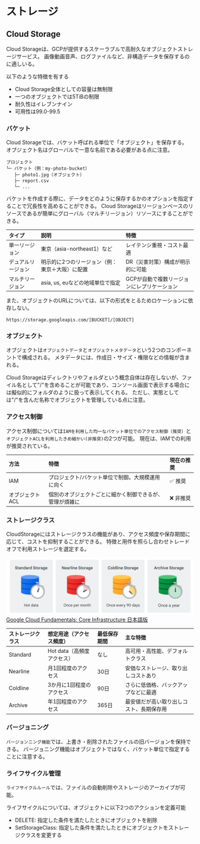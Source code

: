 # ストレージ
## Cloud Storage
Cloud Storageは、GCPが提供するスケーラブルで高耐久なオブジェクトストレージサービス。
画像動画音声、ログファイルなど、非構造データを保存するのに適しいる。

以下のような特徴を有する
- Cloud Storage全体としての容量は無制限
- 一つのオブジェクトでは5TiBの制限
- 耐久性はイレブンナイン
- 可用性は99.0-99.5

### バケット
Cloud Storageでは、バケット呼ばれる単位で「オブジェクト」を保存する。
オブジェクト名はグローバルで一意な名前である必要がある点に注意。
```
プロジェクト
└─ バケット（例：my-photo-bucket）
   ├─ photo1.jpg（オブジェクト）
   ├─ report.csv
   └─ ...
```

バケットを作成する際に、データをどのように保存するかのオプションを指定することで冗長性を高めることができる。
Cloud Storageはリージョンベースのリソースであるが簡単にグローバル（マルチリージョン）リソースにすることができる。

|タイプ|説明|特徴|
|:----|:----|:----|
|単一リージョン|東京（asia-northeast1）など|レイテンシ重視・コスト最適|
|デュアルリージョン|明示的に2つのリージョン（例：東京＋大阪）に配置|DR（災害対策）構成が明示的に可能|
|マルチリージョン|asia, us, euなどの地域単位で指定|GCPが自動で複数リージョンにレプリケーション|

また、オブジェクトのURLについては、以下の形式をとるためロケーションに依存しない。
```
https://storage.googleapis.com/[BUCKET]/[OBJECT]
```

### オブジェクト
オブジェクトは`オブジェクトデータ`と`オブジェクトメタデータ`という2つのコンポーネントで構成される。
メタデータには、作成日・サイズ・権限などの情報が含まれる。

Cloud Storageはディレクトリやフォルダという概念自体は存在しないが、ファイル名として"/"を含めることが可能であり、コンソール画面で表示する場合には擬似的にフォルダのように扱って表示してくれる。
ただし、実態としては"/"を含んだ名称でオブジェクトを管理している点に注意。

### アクセス制御
アクセス制御については`IAMを利用した均一なバケット単位でのアクセス制御（推奨）`と`オブジェクトACLを利用したきめ細かい(非推奨)`の2つが可能。
現在は、IAMでの利用が推奨されている。

|方法|特徴|現在の推奨|
|:----|:----|:----|
|IAM|プロジェクト/バケット単位で制御。大規模運用に向く|✅ 推奨|
|オブジェクトACL|個別のオブジェクトごとに細かく制御できるが、管理が煩雑に|❌ 非推奨|


### ストレージクラス
CloudStorageにはストレージクラスの機能があり、アクセス頻度や保存期間に応じて、コストを抑制することができる。
特徴と用件を照らし合わせトレードオフで利用ストレージを選定する。

![](../img/GCP/Storage/Storage_class.png)
[Google Cloud Fundamentals: Core Infrastructure 日本語版](https://www.coursera.org/learn/gcp-fundamentals-jp/lecture/40yXj/google-cloud-netutowaku)

|ストレージクラス|想定用途（アクセス頻度）|最低保存期間|主な特徴|
|:----|:----|:----|:----|
|Standard|Hot data（高頻度アクセス）|なし|高可用・高性能、デフォルトクラス|
|Nearline|月1回程度のアクセス|30日|安価なストレージ、取り出しコストあり|
|Coldline|3か月に1回程度のアクセス|90日|さらに低価格、バックアップなどに最適|
|Archive|年1回程度のアクセス|365日|最安値だが高い取り出しコスト、長期保存用|


### バージョニング
`バージョンニング機能`では、上書き・削除されたファイルの旧バージョンを保持できる。
バージョニング機能はオブジェクトではなく、バケット単位で指定することに注意する。


### ライフサイクル管理
`ライフサイクルルール`では、ファイルの自動削除やストレージのアーカイブが可能。

ライフサイクルについては、オブジェクトに以下2つのアクションを定義可能
- DELETE: 指定した条件を満たしたときにオブジェクトを削除
- SetStorageClass: 指定した条件を満たしたときにオブジェクトをストレージクラスを変更する
